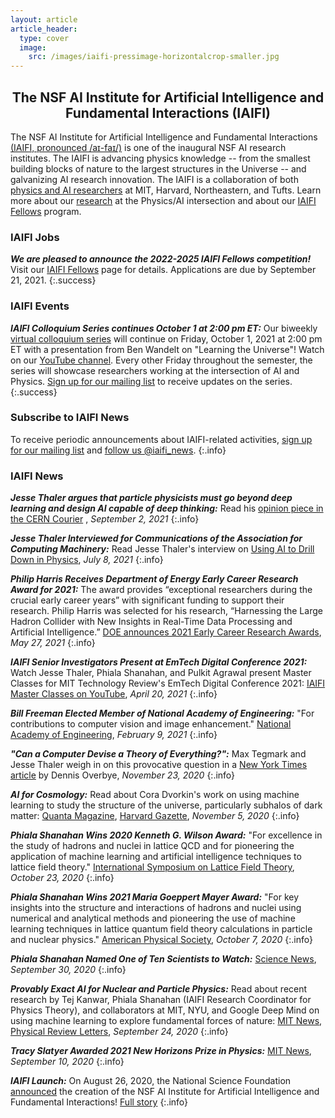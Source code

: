 ```yaml
---
layout: article
article_header:
  type: cover
  image:
    src: /images/iaifi-pressimage-horizontalcrop-smaller.jpg
---
```


<center>
<div style="max-width: 650px;">
<h2>The NSF AI Institute for Artificial Intelligence and Fundamental Interactions (IAIFI)</h2>
</div>
</center>

The NSF AI Institute for Artificial Intelligence and Fundamental Interactions [(IAIFI, pronounced /aɪ-faɪ/)](/about.html) is one of the inaugural NSF AI research institutes. The IAIFI is advancing physics knowledge -- from the smallest building blocks of nature to the largest structures in the Universe -- and galvanizing AI research innovation. The IAIFI is a collaboration of both [physics and AI researchers](/people.html) at MIT, Harvard, Northeastern, and Tufts.  Learn more about our [research](/research.html) at the Physics/AI intersection and about our [IAIFI Fellows](/fellows.html) program.

### IAIFI Jobs

***We are pleased to announce the 2022-2025 IAIFI Fellows competition!*** Visit our [IAIFI Fellows](https://iaifi.org/fellows) page for details. Applications are due by September 21, 2021.
{:.success}

### IAIFI Events

***IAIFI Colloquium Series continues October 1 at 2:00 pm ET:***  Our biweekly [virtual colloquium series](events.html) will continue on Friday, October 1, 2021 at 2:00 pm ET with a presentation from Ben Wandelt on "Learning the Universe"! Watch on our [YouTube channel](https://www.youtube.com/channel/UCueoFcGm_15kSB-wDd4CBZA).
Every other Friday throughout the semester, the series will showcase researchers working at the intersection of AI and Physics. [Sign up for our mailing list](http://mailman.mit.edu/mailman/listinfo/iaifi-news) to receive updates on the series.
{:.success}

### Subscribe to IAIFI News

To receive periodic announcements about IAIFI-related activities, [sign up for our mailing list](http://mailman.mit.edu/mailman/listinfo/iaifi-news) and [follow us @iaifi_news](http://www.twitter.com/iaifi_news).
{:.info}

### IAIFI News

***Jesse Thaler argues that particle physicists must go beyond deep learning and design AI capable of deep thinking:*** Read his [opinion piece in the CERN Courier](https://cerncourier.com/a/designing-an-ai-physicist/) , *September 2, 2021*
{:.info}

***Jesse Thaler Interviewed for Communications of the Association for Computing Machinery:*** Read Jesse Thaler's interview on [Using AI to Drill Down in Physics](https://cacm.acm.org/news/253847-using-ai-to-drill-down-in-physics/fulltext), *July 8, 2021*
{:.info}

***Philip Harris Receives Department of Energy Early Career Research Award for 2021:*** The award provides “exceptional researchers during the crucial early career years” with significant funding to support their research. Philip Harris was selected for his research, “Harnessing the Large Hadron Collider with New Insights in Real-Time Data Processing and Artificial Intelligence.” [DOE announces 2021 Early Career Research Awards](https://science.osti.gov/early-career), *May 27, 2021*
{:.info}

***IAIFI Senior Investigators Present at EmTech Digital Conference 2021:*** Watch Jesse Thaler, Phiala Shanahan, and Pulkit Agrawal present Master Classes for MIT Technology Review's EmTech Digital Conference 2021: [IAIFI Master Classes on YouTube](https://youtube.com/playlist?list=PLBY0ED2StbGZV9_8FDiBRdWCr1AZeW9FN), *April 20, 2021*
{:.info}

***Bill Freeman Elected Member of National Academy of Engineering:***  "For contributions to computer vision and image enhancement."  [National Academy of Engineering](https://www.nae.edu/248499/National-Academy-of-Engineering-Elects-106-Members-and-23-International-Members), *February 9, 2021*
{:.info}

***"Can a Computer Devise a Theory of Everything?":***   Max Tegmark and Jesse Thaler weigh in on this provocative question in a [New York Times article](https://www.nytimes.com/2020/11/23/science/artificial-intelligence-ai-physics-theory.html) by Dennis Overbye, *November 23, 2020*
{:.info}

***AI for Cosmology:***  Read about Cora Dvorkin's work on using machine learning to study the structure of the universe, particularly subhalos of dark matter:  [Quanta Magazine](https://www.quantamagazine.org/harvard-cosmologist-cora-dvorkin-dreams-in-dark-matter-20201105/), [Harvard Gazette](https://news.harvard.edu/gazette/story/2020/11/harvard-physicist-works-to-understand-dark-matter/), *November 5, 2020*
{:.info}

***Phiala Shanahan Wins 2020 Kenneth G. Wilson Award:*** "For excellence in the study of hadrons and nuclei in lattice QCD and for pioneering the application of machine learning and artificial intelligence techniques to lattice field theory."  [International Symposium on Lattice Field Theory](https://kwla.llnl.gov/), *October 23, 2020*
{:.info}

***Phiala Shanahan Wins 2021 Maria Goeppert Mayer Award:***  "For key insights into the structure and interactions of hadrons and nuclei using numerical and analytical methods and pioneering the use of machine learning techniques in lattice quantum field theory calculations in particle and nuclear physics."  [American Physical Society](https://www.aps.org/programs/honors/prizes/prizerecipient.cfm?last_nm=Shanahan&first_nm=Phiala&year=2021), *October 7, 2020*
{:.info}

***Phiala Shanahan Named One of Ten Scientists to Watch:***  [Science News](https://www.sciencenews.org/article/sn-10-scientists-to-watch-2020), *September 30, 2020*
{:.info}

***Provably Exact AI for Nuclear and Particle Physics:***  Read about recent research by Tej Kanwar, Phiala Shanahan (IAIFI Research Coordinator for Physics Theory), and collaborators at MIT, NYU, and Google Deep Mind on using machine learning to explore fundamental forces of nature:  [MIT News](https://news.mit.edu/2020/provably-exact-artificial-intelligence-nuclear-particle-physics-0924), [Physical Review Letters](https://journals.aps.org/prl/abstract/10.1103/PhysRevLett.125.121601), *September 24, 2020*
{:.info}

***Tracy Slatyer Awarded 2021 New Horizons Prize in Physics:***  [MIT News](https://news.mit.edu/2020/2021-new-horizons-new-frontiers-0910), *September 10, 2020*
{:.info}

***IAIFI Launch:*** On August 26, 2020, the National Science Foundation [announced](https://www.nsf.gov/news/special_reports/announcements/082620.jsp) the creation of the NSF AI Institute for Artificial Intelligence and Fundamental Interactions! [Full story](iaifi-news.html#iaifi-launch)
{:.info}

<!---
***More IAIFI News:*** For all IAIFI news, see our [news page](/iaifi-news.html).
--->
